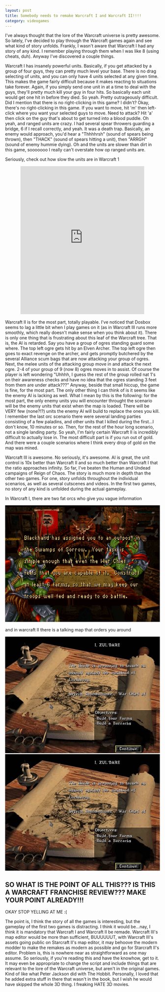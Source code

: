 ```yaml
---
layout: post
title: Somebody needs to remake Warcraft I and Warcraft II!!!!
category: videogames
---
```


I've always thought that the lore of the Warcraft universe is pretty awesome. So
lately, I've decided to play through the Warcraft games again and see what kind
of story unfolds. Frankly, I wasn't aware that Warcraft I had any story of any
kind. I remember playing through them when I was like 8 (using cheats, duh).
Anyway I've discovered a couple things.

Warcraft I has insanely powerful units. Basically, if you get attacked by a
group of four guys, they can pretty much level your base. There is no drag
selecting of units, and you can only have 4 units selected at any given time.
This makes the game fairly difficult because it makes reacting to situations
take forever. Again, if you simply send one unit in at a time to deal with the
guys, they'll pretty much kill your guy in four hits. So basically each unit
would get one hit in before they died. So yeah. Pretty outrageously difficult.
Did I mention that there is no right-clicking in this game? I didn't? Okay,
there's no right-clicking in this game. If you want to move, hit 'm' then
left-click where you want your selected guys to move. Need to attack? Hit 'a'
then click on the guy that's about to get turned into a blood puddle. Oh yeah,
and ranged units are crazy. I had several spear throwers guarding a bridge, 6 if
I recall correctly, and yeah. It was a death trap. Basically, an enemy would
approach, you'd hear a "Thhhhrsh" (sound of spears being thrown), then "THACK"
(sound of spears hitting a unit), then "ARRGH" (sound of enemy hummie dying). Oh
and the units are slower than dirt in this game, sooooooo I really can't
overstate how op ranged units are.

Seriously, check out how slow the units are in Warcraft 1

<div style="text-align: center;">
<iframe style="width: 80%; height: calc(80vw * .75); max-width: 640px; max-height: 480px;"
src="https://www.youtube.com/embed/M7g90VvETiU?theme=light&showinfo=0"
frameborder="0" allowfullscreen="allowfullscreen">&nbsp;</iframe>
</div>

Warcraft II is for the most part, totally playable. I've noticed that Dosbox
seems to lag a little bit when I play games on it (as in Warcraft III runs more
smoothly, which really doesn't make sense when you think about it). There is
only one thing that is frustrating about this leaf of the Warcraft tree. That
is, the AI is retarded. Say you have a group of ogres standing guard some where.
The top left ogre gets hit by an Elven Archer. The top left ogre then goes to
exact revenge on the archer, and gets promptly butchered by the several Alliance
scum bags that are now attacking your group of ogres. Next, the melee units of
the attacking group move in and attack the next ogre. 2-4 of your group of 9
(now 8) ogres moves in to assist. Of course the player is left wondering "Uhhhh,
I guess the rest of the group rolled nat 1's on their awareness checks and have
no idea that the ogres standing 3 feet from them are under attack???" Anyway,
beside that small hiccup, the game is fine, for the most part. The only other
thing I can think of is it seems like the enemy AI is lacking as well. What I
mean by this is the following: for the most part, the only enemy units you will
encounter throught the scenario will be the enemy units that exist when the map
is loaded. There will be VERY few (none?!?) units the enemy AI will build to
replace the ones you kill. I remember the last orc scenario there were several
landing parties consisting of a few paladins, and other units that I killed
during the first...I don't know, 10 minutes or so. Then, for the rest of the
hour long scenario, not a single landing party. So yeah, I'm fairly certain
Warcraft II is incredibly difficult to actually lose in. The most difficult part
is if you run out of gold. And there were a couple scenarios where I think every
drop of gold on the map was mined.

Warcraft III is awesome. No seriously, it's awesome. AI is great, the unit
control is 10x better than Warcraft II and so much better than Warcraft I that
the ratio approaches infinity. So far, I've beaten the Human and Undead
campaigns of Reign of Chaos. The story is much more in depth than the other two
games. For one, story unfolds throughout the individual scenarios, as well as
several cutscenes and videos. In the first two games, no story of any kind is
unfolded during the actual gameplay.

In Warcraft I, there are two fat orcs who give you vague information

![War1](/public/img/warcraft/2015-03-22-warcraft3/war1.png)

and in warcraft II there is a talking map that orders you around

![War1](/public/img/warcraft/2015-03-22-warcraft3/war2.jpg)
<picture>
  <source srcset="/public/img/warcraft/2015-03-22-warcraft3/war2.webp" type="image/webp">
  <source srcset="/public/img/warcraft/2015-03-22-warcraft3/war2.jpg" type="image/jpeg">
  <img src="/public/img/warcraft/2015-03-22-warcraft3/war2.jpg" alt="Oops, this isn't right!">
</picture>

## SO WHAT IS THE POINT OF ALL THIS??? IS THIS A WARCRAFT FRANCHISE REVIEW??? MAKE YOUR POINT ALREADY!!!

OKAY STOP YELLING AT ME :(

The point is, I think the story of all the games is interesting, but the
gameplay of the first two games is distracting. I think it would be...nay, I
think it is mandatory that Warcraft I and Warcraft II be remade. Warcraft III's
map editor would be more than sufficient, BUUUUUUT, with Warcraft III's assets
going public on Starcraft II's map editor, it may behoove the modern modder to
make the remakes as modern as possible and go for Starcraft II's editor. Problem
is, this is nowhere near as straightforward as one may assume. So seriously, if
you're reading this and have the knowhow, get to it. It may even be appropriate
to change the script and include things that are relevant to the lore of the
Warcraft universe, but aren't in the original games. Kind of like what Peter
Jackson did with The Hobbit. Personally, I loved that he added extra stuff in
there that wasn't in the book, but I wish he would have skipped the whole 3D
thing. I freaking HATE 3D movies.

